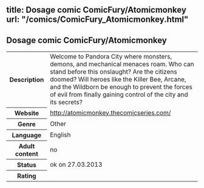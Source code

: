 title: Dosage comic ComicFury/Atomicmonkey
url: "/comics/ComicFury_Atomicmonkey.html"
---
Dosage comic ComicFury/Atomicmonkey
-----------------------------------------

<table class="comicinfo">
<tr>
<th>Description</th><td>Welcome to Pandora City where monsters, demons, and mechanical menaces roam. Who can stand before this onslaught? Are the citizens doomed? Will heroes like the Killer Bee, Arcane, and the Wildborn be enough to prevent the forces of evil from finally gaining control of the city and its secrets?</td>
</tr>
<tr>
<th>Website</th><td><a href="http://atomicmonkey.thecomicseries.com/">http://atomicmonkey.thecomicseries.com/</a></td>
</tr>
<tr>
<th>Genre</th><td>Other</td>
</tr>
<tr>
<th>Language</th><td>English</td>
</tr>
<tr>
<th>Adult content</th><td>no</td>
</tr>
<tr>
<th>Status</th><td>ok on 27.03.2013</td>
</tr>
<tr>
<th>Rating</th><td><div class="g-plusone" data-size="standard" data-annotation="bubble"
 data-href="http://atomicmonkey.thecomicseries.com/"></div></td>
</tr>
</table>
<script type="text/javascript">
  (function() {
    var po = document.createElement('script'); po.type = 'text/javascript'; po.async = true;
    po.src = 'https://apis.google.com/js/plusone.js';
    var s = document.getElementsByTagName('script')[0]; s.parentNode.insertBefore(po, s);
  })();
</script>
